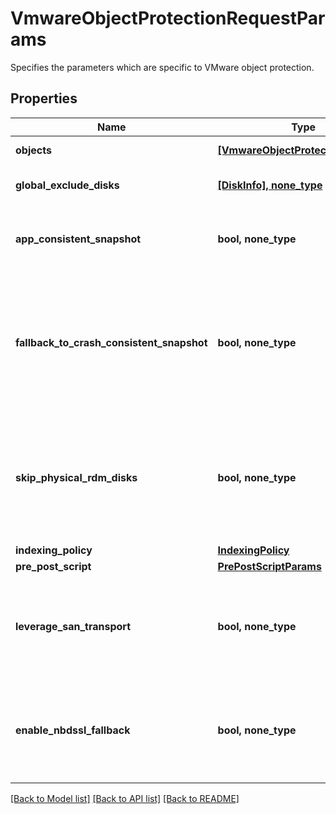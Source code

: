 # VmwareObjectProtectionRequestParams

Specifies the parameters which are specific to VMware object protection.

## Properties
Name | Type | Description | Notes
------------ | ------------- | ------------- | -------------
**objects** | [**[VmwareObjectProtectionRequest]**](VmwareObjectProtectionRequest.md) | Specifies the objects to include in the backup. | 
**global_exclude_disks** | [**[DiskInfo], none_type**](DiskInfo.md) | Specifies a list of disks to exclude from the backup. | [optional] 
**app_consistent_snapshot** | **bool, none_type** | Specifies whether or not to quiesce apps and the file system in order to take app consistent snapshots. | [optional] 
**fallback_to_crash_consistent_snapshot** | **bool, none_type** | Specifies whether or not to fallback to a crash consistent snapshot in the event that an app consistent snapshot fails. This parameter defaults to true and only changes the behavior of the operation if &#39;appConsistentSnapshot&#39; is set to &#39;true&#39;. | [optional] 
**skip_physical_rdm_disks** | **bool, none_type** | Specifies whether or not to skip backing up physical RDM disks. Physical RDM disks cannot be backed up, so if you attempt to backup a VM with physical RDM disks and this value is set to &#39;false&#39;, then those VM backups will fail. | [optional] 
**indexing_policy** | [**IndexingPolicy**](IndexingPolicy.md) |  | [optional] 
**pre_post_script** | [**PrePostScriptParams**](PrePostScriptParams.md) |  | [optional] 
**leverage_san_transport** | **bool, none_type** | If this field is set to true, then the backup for the objects will be performed using dedicated storage area network (SAN) instead of LAN or managment network. | [optional] 
**enable_nbdssl_fallback** | **bool, none_type** | If this field is set to true and SAN transport backup fails, then backup will fallback to use NBDSSL transport. This field only applies if &#39;leverageSanTransport&#39; is set to true. | [optional] 

[[Back to Model list]](../README.md#documentation-for-models) [[Back to API list]](../README.md#documentation-for-api-endpoints) [[Back to README]](../README.md)


